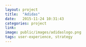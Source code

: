 ```yaml
---
layout: project
title:  "Adidas"
date:   2015-11-24 10:31:43
categories: project
link:
image: public/images/adidaslogo.png
tags: user-experience, strategy
---
```

